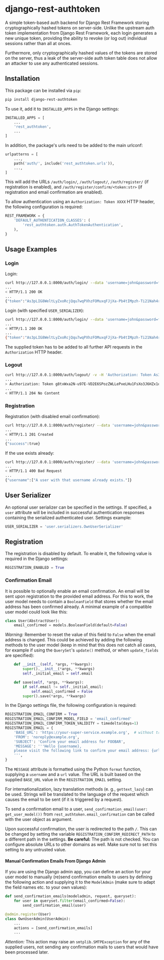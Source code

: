 # django-rest-authtoken
A simple token-based auth backend for Django Rest Framework storing cryptographically hashed tokens on server-side. Unlike the upstream auth token implementation from Django Rest Framework, each login generates a new unique token, providing the ability to revoke (or log out) individual sessions rather than all at onces.

Furthermore, only cryptographically hashed values of the tokens are stored on the server, thus a leak of the server-side auth token table does not allow an attacker to use any authenticated sessions.


## Installation

This package can be installed via `pip`:

```bash
pip install django-rest-authtoken
```

To use it, add it to `INSTALLED_APPS` in the Django settings:

```python
INSTALLED_APPS = [
    ...
    'rest_authtoken',
    ...
]
```

 In addition, the package's urls need to be added to the main urlconf:

```python
urlpatterns = [
    ...,
    path('auth/', include('rest_authtoken.urls')),
    ...,
]
```

This will add the URLs `/auth/login/`, `/auth/logout/`, `/auth/register/` (if registration is enabled), and `/auth/register/confirm/<token:str>` (if registration and email confirmation are enabled).

To allow authentication using an `Authorization: Token XXXX` HTTP header, the following configuration is required:

```python
REST_FRAMEWORK = {
    'DEFAULT_AUTHENTICATION_CLASSES': (
        'rest_authtoken.auth.AuthTokenAuthentication',
    ),
}
```

## Usage Examples

### Login

Login:

```bash
curl http://127.0.0.1:8000/auth/login/ --data 'username=john&password=foobar123' -v
...
< HTTP/1.1 200 OK
...
{"token":"As3pLIG8WeltLyZxoRcjQqu7wqPXhzFOMuxqFJjXa-Pb4tIMpzh-Ti21Nah4r38P"}
```

Login (with specified `USER_SERIALIZER`):

```bash
curl http://127.0.0.1:8000/auth/login/ --data 'username=john&password=foobar123' -v
...
< HTTP/1.1 200 OK
...
{"token":"As3pLIG8WeltLyZxoRcjQqu7wqPXhzFOMuxqFJjXa-Pb4tIMpzh-Ti21Nah4r38P","user":{"id":3,"username":"john"}}
```

The supplied token has to be added to all further API requests in the `Authorization` HTTP header.

### Logout

```bash
curl http://127.0.0.1:8000/auth/logout/ -v -H 'Authorization: Token As3pLIG8WeltLyZxoRcjQqu7wqPXhzFOMuxqFJjXa-Pb4tIMpzh-Ti21Nah4r38P' -XDELETE
...
> Authorization: Token g8txWxa2N-u97E-VD2E6SPozZWLLePxeLHu1FsXo3J6HZx1o7ldLkQ-kosk0Vgq6
...
< HTTP/1.1 204 No Content
```

### Registration

Registration (with disabled email confirmation):

```bash
curl http://127.0.0.1:8000/auth/register/ --data 'username=john&password=foobar123' -v
...
< HTTP/1.1 201 Created
...
{"success":true}
```

If the use exists already:

```bash
curl http://127.0.0.1:8000/auth/register/ --data 'username=john&password=foobar123' -v
...
< HTTP/1.1 400 Bad Request
...
{"username":["A user with that username already exists."]}
```

## User Serializer

An optional user serializer can be specified in the settings. If specified, a `user` attribute will be included in successful authentication responses containing the serialized authenticated user. Settings example:

```python
USER_SERIALIZER = 'user.serializers.OwnUserSerializer'
```

## Registration

The registration is disabled by default. To enable it, the following value is required in the Django settings:

```python
REGISTRATION_ENABLED = True
```


### Confirmation Email
It is possible to optionally enable an email confirmation. An email will be sent upon registration to the provided email address. For this to work, the user model needs to contain a `BooleanField` that stores whether the email address has been confirmed already. A minimal example of a compatible user model could look like this:

```python
class User(AbstractUser):
    email_confirmed = models.BooleanField(default=False)
```

*Warning:* Remember to reset the value of this field to `False` when the email address is changed. This could be achieved by adding the following methods to the user model (keep in mind that this does not catch all cases, for example if using the `QuerySet`'s `update()` method, or when `update_fields` are specified):

```python
    def __init__(self, *args, **kwargs):
        super().__init__(*args, **kwargs)
        self._initial_email = self.email

    def save(self, *args, **kwargs):
        if self.email != self._initial_email:
            self.email_confirmed = False
        super().save(*args, **kwargs)
```

In the Django settings file, the following configuration is required:

```python
REGISTRATION_EMAIL_CONFIRM = True
REGISTRATION_EMAIL_CONFIRM_MODEL_FIELD = 'email_confirmed'
REGISTRATION_EMAIL_CONFIRM_TOKEN_VALIDITY = timedelta(days=1)
REGISTRATION_EMAIL = {
    'BASE_URL': 'https://your-super-service.example.org',  # without trailing slash
    'FROM': 'noreply@example.org',
    'SUBJECT': 'Confirm your email address for FOOBAR',
    'MESSAGE': '''Hello {username},
    please visit the following link to confirm your email address: {url}
    ''',
}
```

The `MESSAGE` attribute is formatted using the Python `format` function, supplying a `username` and a `url` value. The URL is built based on the supplied `BASE_URL` value in the `REGISTRATION_EMAIL` setting.

For internationalization, lazy translation methods (e. g., `gettext_lazy`) can be used. Strings will be translated to the language of the request which causes the email to be sent (if it is triggered by a request).

To send a confirmation email to a user,  `send_confirmation_email(user: get_user_model())` from `rest_authtoken.email_confirmation` can be called with the user object as argument.

Upon successful confirmation, the user is redirected to the path `/`. This can be changed by setting the variable `REGISTRATION_CONFIRM_REDIRECT_PATH` to a different path in the settings. **Be careful:** The path is not checked. You can configure absolute URLs to other domains as well. Make sure not to set this setting to any untrusted value.

#### Manual Confirmation Emails From Django Admin

If you are using the Django admin app, you can define an action for your user model to manually (re)send confirmation emails to users by defining the following action and supplying it to the `ModelAdmin` (make sure to adapt the field names etc. to your own values):

```python
def send_confirmation_emails(modeladmin, request, queryset):
    for user in queryset.filter(email_confirmed=False):
        send_confirmation_email(user)

@admin.register(User)
class OwnUserAdmin(UserAdmin):
    ...
    actions = [send_confirmation_emails]
    ...
```

*Attention:* This action may raise an `smtplib.SMTPException` for any of the supplied users, not sending any confirmation mails to users that would have been processed later.
